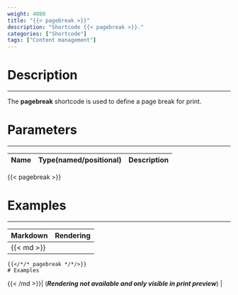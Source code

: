 ```yaml
---
weight: 4080
title: "{{< pagebreak >}}"
description: "Shortcode {{< pagebreak >}}."
categories: ["Shortcode"]
tags: ["Content management"]
---
```


# Description
---

The **pagebreak** shortcode is used to define a page break for print.

# Parameters
---

| Name | Type(named/positional) | Description |
| ---- | ---------------------- | ----------- |

{{< pagebreak >}}
# Examples
---

| Markdown | Rendering |
| -------- | --------- |
|{{< md >}}
```
{{</*/* pagebreak */*/>}}
# Examples
```
{{< /md >}}| (***Rendering not available and only visible in print preview***) |
